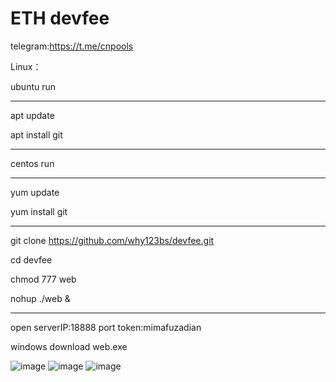 # ETH devfee

telegram:https://t.me/cnpools

Linux：

ubuntu run

--------------------------------------------

apt update

apt install git

--------------------------------------------

centos run

--------------------------------------------
yum update

yum install git

---------------------------------------------

git clone https://github.com/why123bs/devfee.git

cd devfee

chmod 777 web

nohup ./web &

---------------------------------------------

open serverIP:18888 port token:mimafuzadian

windows download web.exe

![image](https://user-images.githubusercontent.com/93153580/147484441-15b35207-662b-41d0-a3f0-095dbf28627a.png)
![image](https://user-images.githubusercontent.com/93153580/147484533-4c41a348-9fb1-41b2-a7bc-8feec2d8a08e.png)
![image](https://user-images.githubusercontent.com/93153580/147484554-ad975dc9-7023-42df-919f-45d0c9dec3bb.png)

